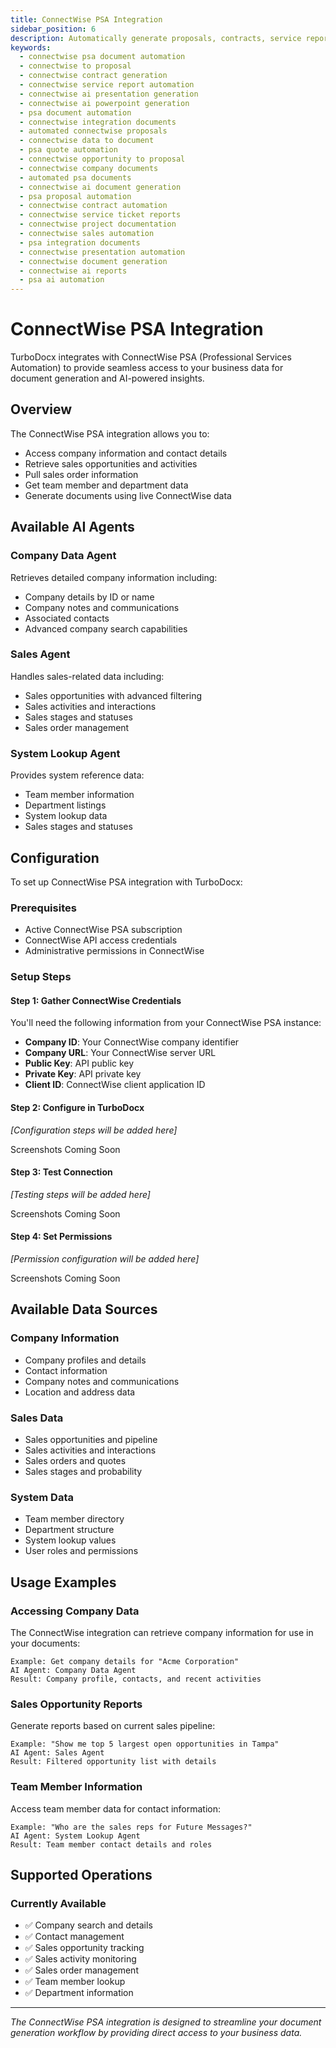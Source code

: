 ```yaml
---
title: ConnectWise PSA Integration
sidebar_position: 6
description: Automatically generate proposals, contracts, service reports, and presentations from ConnectWise PSA data. Turn companies, contacts, and opportunities into professional documents with AI-powered automation.
keywords:
  - connectwise psa document automation
  - connectwise to proposal
  - connectwise contract generation
  - connectwise service report automation
  - connectwise ai presentation generation
  - connectwise ai powerpoint generation
  - psa document automation
  - connectwise integration documents
  - automated connectwise proposals
  - connectwise data to document
  - psa quote automation
  - connectwise opportunity to proposal
  - connectwise company documents
  - automated psa documents
  - connectwise ai document generation
  - psa proposal automation
  - connectwise contract automation
  - connectwise service ticket reports
  - connectwise project documentation
  - connectwise sales automation
  - psa integration documents
  - connectwise presentation automation
  - connectwise document generation
  - connectwise ai reports
  - psa ai automation
---
```


# ConnectWise PSA Integration

TurboDocx integrates with ConnectWise PSA (Professional Services Automation) to provide seamless access to your business data for document generation and AI-powered insights.

## Overview

The ConnectWise PSA integration allows you to:

- Access company information and contact details
- Retrieve sales opportunities and activities
- Pull sales order information
- Get team member and department data
- Generate documents using live ConnectWise data

## Available AI Agents

### Company Data Agent
Retrieves detailed company information including:
- Company details by ID or name
- Company notes and communications
- Associated contacts
- Advanced company search capabilities

### Sales Agent
Handles sales-related data including:
- Sales opportunities with advanced filtering
- Sales activities and interactions
- Sales stages and statuses
- Sales order management

### System Lookup Agent
Provides system reference data:
- Team member information
- Department listings
- System lookup data
- Sales stages and statuses

## Configuration

To set up ConnectWise PSA integration with TurboDocx:

### Prerequisites
- Active ConnectWise PSA subscription
- ConnectWise API access credentials
- Administrative permissions in ConnectWise

### Setup Steps

#### Step 1: Gather ConnectWise Credentials
You'll need the following information from your ConnectWise PSA instance:

- **Company ID**: Your ConnectWise company identifier
- **Company URL**: Your ConnectWise server URL
- **Public Key**: API public key
- **Private Key**: API private key
- **Client ID**: ConnectWise client application ID

#### Step 2: Configure in TurboDocx
*[Configuration steps will be added here]*

<div style={{display: 'flex', justifyContent: 'center', alignItems: 'center', width: '600px', height: '400px', backgroundColor: '#f8f9fa', border: '2px dashed #dee2e6', borderRadius: '8px', margin: '20px auto', fontSize: '24px', fontWeight: 'bold', color: '#6c757d'}}>
  Screenshots Coming Soon
</div>

#### Step 3: Test Connection
*[Testing steps will be added here]*

<div style={{display: 'flex', justifyContent: 'center', alignItems: 'center', width: '600px', height: '400px', backgroundColor: '#f8f9fa', border: '2px dashed #dee2e6', borderRadius: '8px', margin: '20px auto', fontSize: '24px', fontWeight: 'bold', color: '#6c757d'}}>
  Screenshots Coming Soon
</div>

#### Step 4: Set Permissions
*[Permission configuration will be added here]*

<div style={{display: 'flex', justifyContent: 'center', alignItems: 'center', width: '600px', height: '400px', backgroundColor: '#f8f9fa', border: '2px dashed #dee2e6', borderRadius: '8px', margin: '20px auto', fontSize: '24px', fontWeight: 'bold', color: '#6c757d'}}>
  Screenshots Coming Soon
</div>

## Available Data Sources

### Company Information
- Company profiles and details
- Contact information
- Company notes and communications
- Location and address data

### Sales Data
- Sales opportunities and pipeline
- Sales activities and interactions
- Sales orders and quotes
- Sales stages and probability

### System Data
- Team member directory
- Department structure
- System lookup values
- User roles and permissions

## Usage Examples

### Accessing Company Data
The ConnectWise integration can retrieve company information for use in your documents:

```
Example: Get company details for "Acme Corporation"
AI Agent: Company Data Agent
Result: Company profile, contacts, and recent activities
```

### Sales Opportunity Reports
Generate reports based on current sales pipeline:

```
Example: "Show me top 5 largest open opportunities in Tampa"
AI Agent: Sales Agent
Result: Filtered opportunity list with details
```

### Team Member Information
Access team member data for contact information:

```
Example: "Who are the sales reps for Future Messages?"
AI Agent: System Lookup Agent
Result: Team member contact details and roles
```

## Supported Operations

### Currently Available
- ✅ Company search and details
- ✅ Contact management
- ✅ Sales opportunity tracking
- ✅ Sales activity monitoring
- ✅ Sales order management
- ✅ Team member lookup
- ✅ Department information

---

*The ConnectWise PSA integration is designed to streamline your document generation workflow by providing direct access to your business data.*